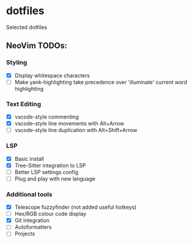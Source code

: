 # dotfiles

Selected dotfiles

## NeoVim TODOs:

### Styling
- [x] Display whitespace characters
- [ ] Make yank-highlighting take precedence over 'illuminate' current word highlighting

### Text Editing
- [x] vscode-style commenting
- [x] vscode-style line movements with Alt+Arrow
- [ ] vscode-style line duplication with Alt+Shift+Arrow

### LSP
- [x] Basic install
- [x] Tree-Sitter integration to LSP
- [ ] Better LSP settings config
- [ ] Plug and play with new language

### Additional tools
- [x] Telescope fuzzyfinder (not added useful hotkeys)
- [ ] Hex/RGB colour code display
- [x] Git Integration
- [ ] Autoformatters
- [ ] Projects
